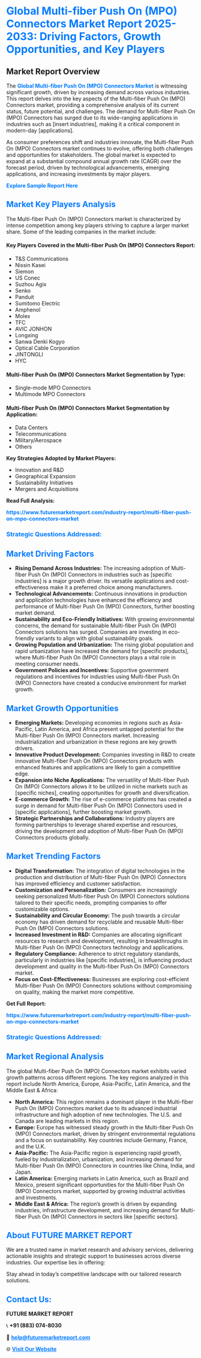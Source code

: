 <h1 style="color: #007BFF;">Global Multi-fiber Push On (MPO) Connectors Market Report 2025-2033: Driving Factors, Growth Opportunities, and Key Players</h1>

<section id="overview">
<h2>Market Report Overview</h2>
<p>The <a href="https://www.futuremarketreport.com/industry-report/multi-fiber-push-on-mpo-connectors-market" style="color: #007BFF; text-decoration: none;"><strong>Global Multi-fiber Push On (MPO) Connectors Market</strong></a> is witnessing significant growth, driven by increasing demand across various industries. This report delves into the key aspects of the Multi-fiber Push On (MPO) Connectors market, providing a comprehensive analysis of its current status, future potential, and challenges. The demand for Multi-fiber Push On (MPO) Connectors has surged due to its wide-ranging applications in industries such as [insert industries], making it a critical component in modern-day [applications].</p>
<p>As consumer preferences shift and industries innovate, the Multi-fiber Push On (MPO) Connectors market continues to evolve, offering both challenges and opportunities for stakeholders. The global market is expected to expand at a substantial compound annual growth rate (CAGR) over the forecast period, driven by technological advancements, emerging applications, and increasing investments by major players.</p>
</section>

<section id="overview">
<p><a href="https://www.futuremarketreport.com/request-sample/reportId=76023" style="color: #007BFF; text-decoration: none;"><strong>Explore Sample Report Here</strong></a></p>
</section>

<section id="key-players">
<h2 style="color: #007BFF;">Market Key Players Analysis</h2>
<p>The Multi-fiber Push On (MPO) Connectors market is characterized by intense competition among key players striving to capture a larger market share. Some of the leading companies in the market include:</p>
<h4>Key Players Covered in the Multi-fiber Push On (MPO) Connectors Report:</h4>
<ul><li>T&amp;S Communications</li><li>Nissin Kasei</li><li>Siemon</li><li>US Conec</li><li>Suzhou Agix</li><li>Senko</li><li>Panduit</li><li>Sumitomo Electric</li><li>Amphenol</li><li>Molex</li><li>TFC</li><li>AVIC JONHON</li><li>Longxing</li><li>Sanwa Denki Kogyo</li><li>Optical Cable Corporation</li><li>JINTONGLI</li><li>HYC</li></ul>
<h4>Multi-fiber Push On (MPO) Connectors Market Segmentation by Type:</h4>
<ul><li>Single-mode MPO Connectors</li><li>Multimode MPO Connectors</li></ul>

<h4>Multi-fiber Push On (MPO) Connectors Market Segmentation by Application:</h4>
<ul><li>Data Centers</li><li>Telecommunications</li><li>Military/Aerospace</li><li>Others</li></ul>
<p><strong>Key Strategies Adopted by Market Players:</strong></p>
<ul>
<li>Innovation and R&D</li>
<li>Geographical Expansion</li>
<li>Sustainability Initiatives</li>
<li>Mergers and Acquisitions</li>
</ul>
</section>

<section>
<p><strong>Read Full Analysis: </strong></p><a href="https://www.futuremarketreport.com/industry-report/multi-fiber-push-on-mpo-connectors-market" style="color: #007BFF; text-decoration: none;"><strong>https://www.futuremarketreport.com/industry-report/multi-fiber-push-on-mpo-connectors-market</strong></a>
<h3 style="color: #007BFF;">Strategic Questions Addressed:</h3>
</section>

<section id="driving-factors">
<h2 style="color: #007BFF;">Market Driving Factors</h2>
<ul>
<li><strong>Rising Demand Across Industries:</strong> The increasing adoption of Multi-fiber Push On (MPO) Connectors in industries such as [specific industries] is a major growth driver. Its versatile applications and cost-effectiveness make it a preferred choice among manufacturers.</li>
<li><strong>Technological Advancements:</strong> Continuous innovations in production and application technologies have enhanced the efficiency and performance of Multi-fiber Push On (MPO) Connectors, further boosting market demand.</li>
<li><strong>Sustainability and Eco-Friendly Initiatives:</strong> With growing environmental concerns, the demand for sustainable Multi-fiber Push On (MPO) Connectors solutions has surged. Companies are investing in eco-friendly variants to align with global sustainability goals.</li>
<li><strong>Growing Population and Urbanization:</strong> The rising global population and rapid urbanization have increased the demand for [specific products], where Multi-fiber Push On (MPO) Connectors plays a vital role in meeting consumer needs.</li>
<li><strong>Government Policies and Incentives:</strong> Supportive government regulations and incentives for industries using Multi-fiber Push On (MPO) Connectors have created a conducive environment for market growth.</li>
</ul>
</section>

<section id="growth-opportunities">
<h2 style="color: #007BFF;">Market Growth Opportunities</h2>
<ul>
<li><strong>Emerging Markets:</strong> Developing economies in regions such as Asia-Pacific, Latin America, and Africa present untapped potential for the Multi-fiber Push On (MPO) Connectors market. Increasing industrialization and urbanization in these regions are key growth drivers.</li>
<li><strong>Innovative Product Development:</strong> Companies investing in R&D to create innovative Multi-fiber Push On (MPO) Connectors products with enhanced features and applications are likely to gain a competitive edge.</li>
<li><strong>Expansion into Niche Applications:</strong> The versatility of Multi-fiber Push On (MPO) Connectors allows it to be utilized in niche markets such as [specific niches], creating opportunities for growth and diversification.</li>
<li><strong>E-commerce Growth:</strong> The rise of e-commerce platforms has created a surge in demand for Multi-fiber Push On (MPO) Connectors used in [specific applications], further boosting market growth.</li>
<li><strong>Strategic Partnerships and Collaborations:</strong> Industry players are forming partnerships to leverage shared expertise and resources, driving the development and adoption of Multi-fiber Push On (MPO) Connectors products globally.</li>
</ul>
</section>

<section id="trending-factors">
<h2 style="color: #007BFF;">Market Trending Factors</h2>
<ul>
<li><strong>Digital Transformation:</strong> The integration of digital technologies in the production and distribution of Multi-fiber Push On (MPO) Connectors has improved efficiency and customer satisfaction.</li>
<li><strong>Customization and Personalization:</strong> Consumers are increasingly seeking personalized Multi-fiber Push On (MPO) Connectors solutions tailored to their specific needs, prompting companies to offer customizable options.</li>
<li><strong>Sustainability and Circular Economy:</strong> The push towards a circular economy has driven demand for recyclable and reusable Multi-fiber Push On (MPO) Connectors solutions.</li>
<li><strong>Increased Investment in R&D:</strong> Companies are allocating significant resources to research and development, resulting in breakthroughs in Multi-fiber Push On (MPO) Connectors technology and applications.</li>
<li><strong>Regulatory Compliance:</strong> Adherence to strict regulatory standards, particularly in industries like [specific industries], is influencing product development and quality in the Multi-fiber Push On (MPO) Connectors market.</li>
<li><strong>Focus on Cost-Effectiveness:</strong> Businesses are exploring cost-efficient Multi-fiber Push On (MPO) Connectors solutions without compromising on quality, making the market more competitive.</li>
</ul>
</section>

<section>
<p><strong>Get Full Report: </strong></p><a href="https://www.futuremarketreport.com/industry-report/multi-fiber-push-on-mpo-connectors-market" style="color: #007BFF; text-decoration: none;"><strong>https://www.futuremarketreport.com/industry-report/multi-fiber-push-on-mpo-connectors-market</strong></a>
<h3 style="color: #007BFF;">Strategic Questions Addressed:</h3>
</section>


<section id="regional-analysis">
<h2 style="color: #007BFF;">Market Regional Analysis</h2>
<p>The global Multi-fiber Push On (MPO) Connectors market exhibits varied growth patterns across different regions. The key regions analyzed in this report include North America, Europe, Asia-Pacific, Latin America, and the Middle East & Africa:</p>
<ul>
<li><strong>North America:</strong> This region remains a dominant player in the Multi-fiber Push On (MPO) Connectors market due to its advanced industrial infrastructure and high adoption of new technologies. The U.S. and Canada are leading markets in this region.</li>
<li><strong>Europe:</strong> Europe has witnessed steady growth in the Multi-fiber Push On (MPO) Connectors market, driven by stringent environmental regulations and a focus on sustainability. Key countries include Germany, France, and the U.K.</li>
<li><strong>Asia-Pacific:</strong> The Asia-Pacific region is experiencing rapid growth, fueled by industrialization, urbanization, and increasing demand for Multi-fiber Push On (MPO) Connectors in countries like China, India, and Japan.</li>
<li><strong>Latin America:</strong> Emerging markets in Latin America, such as Brazil and Mexico, present significant opportunities for the Multi-fiber Push On (MPO) Connectors market, supported by growing industrial activities and investments.</li>
<li><strong>Middle East & Africa:</strong> The region’s growth is driven by expanding industries, infrastructure development, and increasing demand for Multi-fiber Push On (MPO) Connectors in sectors like [specific sectors].</li>
</ul>
</section>

<footer>
<h2 style="color: #007BFF;">About FUTURE MARKET REPORT</h2>
<p>We are a trusted name in market research and advisory services, delivering actionable insights and strategic support to businesses across diverse industries. Our expertise lies in offering:</p>

<p>Stay ahead in today’s competitive landscape with our tailored research solutions.</p>

<h2 style="color: #007BFF;">Contact Us:</h2>
<p><strong>FUTURE MARKET REPORT</strong></p>
<p>📞 <strong>+91 (883) 074-8030</strong></p>
<p>📧 <strong><a href="mailto:help@futuremarketreport.com" style="color: #007BFF;">help@futuremarketreport.com</a></strong></p>
<p>🌐 <strong><a href="https://www.futuremarketreport.com/" style="color: #007BFF;">Visit Our Website</a></strong></p>
</footer>